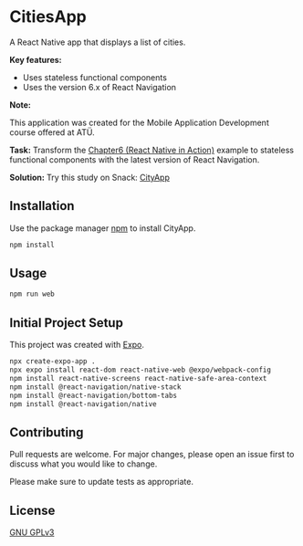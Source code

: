 # CitiesApp

A React Native app that displays a list of cities.

**Key features:**

* Uses stateless functional components
* Uses the version 6.x of React Navigation

**Note:**

This application was created for the Mobile Application Development course offered at ATÜ.

**Task:** Transform the [Chapter6 (React Native in Action)](https://github.com/dabit3/react-native-in-action/tree/chapter6) example to stateless functional components with the latest version of React Navigation.

**Solution:** Try this study on Snack: [CityApp](https://snack.expo.dev/@muaz742/citiesapp)

## Installation

Use the package manager [npm](https://www.npmjs.com/) to install CityApp.

```bash
npm install
```

## Usage

```bash
npm run web
```

## Initial Project Setup

This project was created with [Expo](https://expo.io/).

```bash
npx create-expo-app .
npx expo install react-dom react-native-web @expo/webpack-config
npm install react-native-screens react-native-safe-area-context
npm install @react-navigation/native-stack
npm install @react-navigation/bottom-tabs
npm install @react-navigation/native
```

## Contributing

Pull requests are welcome. For major changes, please open an issue first
to discuss what you would like to change.

Please make sure to update tests as appropriate.

## License
[GNU GPLv3](https://choosealicense.com/licenses/gpl-3.0/)

